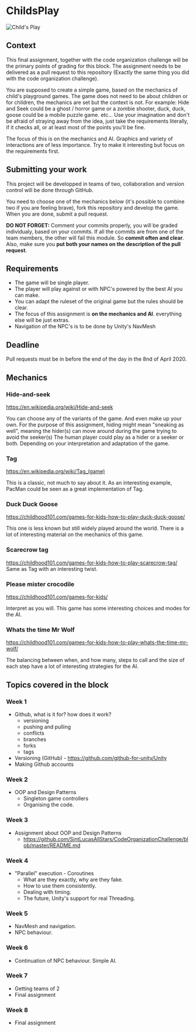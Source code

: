 # ChildsPlay

![Child's Play](https://images-na.ssl-images-amazon.com/images/I/719AMX2PRKL._SY445_.gif)

## Context

This final assignment, together with the code organization challenge will be the primary points of grading for this block.
The assignment needs to be delivered as a pull request to this repository (Exactly the same thing you did with the code organization challenge). 

You are supposed to create a simple game, based on the mechanics of child's playground games. The game does not need to be about children or for children, the mechanics are set but the context is not. For example: Hide and Seek could be a ghost / horror game or a zombie shooter, duck, duck, goose could be a mobile puzzle game. etc... Use your imagination and don't be afraid of straying away from the idea, just take the requirements literally, if it checks all, or at least most of the points you'll be fine.

The focus of this  is on the mechanics and AI. Graphics and variety of interactions are of less importance. Try to make it interesting but focus on the requirements first.

 

## Submitting your work

This project will be developped in teams of two, collaboration and version control will be done through GitHub.

You need to choose one of the mechanics below (it's possible to combine two if you are feeling brave), fork this repository and develop the game. When you are done, submit a pull request. 

**DO NOT FORGET:** Comment your commits properly, you will be graded individualy, based on your commits. If all the commits are from one of the team members, the other will fail this module. So **commit often and clear**.
Also, make sure you **put both your names on the description of the pull request**.

## Requirements

* The game will be single player.
* The player will play against or with NPC's powered by the best AI you can make.
* You can adapt the ruleset of the original game but the rules should be clear.
* The focus of this assignment is **on the mechanics and AI**. everything else will be just extras.
* Navigation of the NPC's is to be done by Unity's NavMesh

## Deadline
Pull requests must be in before the end of the day in the 8nd of April 2020.

## Mechanics

### Hide-and-seek
https://en.wikipedia.org/wiki/Hide-and-seek

You can choose any of the variants of the game. And even make up your own.
For the purpose of this assignment, hiding might mean "sneaking as well", meaning the hider(s) can move around during the game trying to avoid the seeker(s)
The human player could play as a hider or a seeker or both. Depending on your interpretation and adaptation of the game.

### Tag
https://en.wikipedia.org/wiki/Tag_(game)

This is a classic, not much to say about it. As an interesting example, PacMan could be seen as a great implementation of Tag.

### Duck Duck Goose 
https://childhood101.com/games-for-kids-how-to-play-duck-duck-goose/

This one is less known but still widely played around the world. There is a lot of interesting material on the mechanics of this game.

### Scarecrow tag
https://childhood101.com/games-for-kids-how-to-play-scarecrow-tag/
Same as Tag with an interesting twist.

### Please mister crocodile
https://childhood101.com/games-for-kids/

Interpret as you will. This game has some interesting choices and modes for the AI. 

### Whats the time Mr Wolf
https://childhood101.com/games-for-kids-how-to-play-whats-the-time-mr-wolf/

The balancing between when, and how many, steps to call and the size of each step have a lot of interesting strategies for the AI.

## Topics covered in the block

### Week 1
* Github, what is it for? how does it work?
  - versioning
  - pushing and pulling
  - conflicts
  - branches
  - forks
  - tags
* Versioning (GitHub) - https://github.com/github-for-unity/Unity
* Making Github accounts

### Week 2
* OOP and Design Patterns
   - Singleton game controllers
   - Organising the code.

### Week 3
* Assignment about OOP and Design Patterns
  * https://github.com/SintLucasAllStars/CodeOrganizationChallenge/blob/master/README.md

### Week 4
* "Parallel" execution - Coroutines
  - What are they exactly, why are they fake.
  - How to use them consistently. 
  - Dealing with timing.
  - The future, Unity's support for real Threading.

### Week 5
* NavMesh and navigation.
* NPC behaviour.

### Week 6
* Continuation of NPC behaviour. Simple AI.

### Week 7
* Getting teams of 2
* Final assignment

### Week 8
* Final assignment
